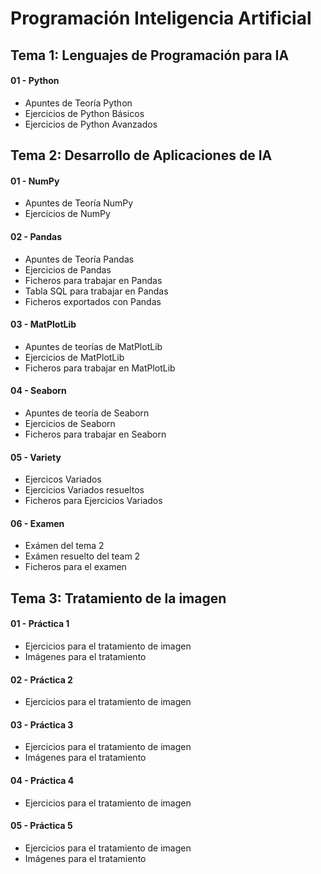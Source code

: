 # Programación Inteligencia Artificial

## Tema 1: Lenguajes de Programación para IA

#### 01 - Python
* Apuntes de Teoría Python
* Ejercicios de Python Básicos
* Ejercicios de Python Avanzados

## Tema 2: Desarrollo de Aplicaciones de IA

#### 01 - NumPy
* Apuntes de Teoría NumPy
* Ejercicios de NumPy

#### 02 - Pandas
* Apuntes de Teoría Pandas
* Ejercicios de Pandas
* Ficheros para trabajar en Pandas
* Tabla SQL para trabajar en Pandas
* Ficheros exportados con Pandas

#### 03 - MatPlotLib
* Apuntes de teorías de MatPlotLib
* Ejercicios de MatPlotLib
* Ficheros para trabajar en MatPlotLib

#### 04 - Seaborn
* Apuntes de teoría de Seaborn
* Ejercicios de Seaborn
* Ficheros para trabajar en Seaborn

#### 05 - Variety
* Ejercicos Variados
* Ejercicios Variados resueltos
* Ficheros para Ejercicios Variados

#### 06 - Examen
* Exámen del tema 2
* Exámen resuelto del team 2
* Ficheros para el examen

## Tema 3: Tratamiento de la imagen

#### 01 - Práctica 1
* Ejercicios para el tratamiento de imagen
* Imágenes para el tratamiento

#### 02 - Práctica 2
* Ejercicios para el tratamiento de imagen

#### 03 - Práctica 3
* Ejercicios para el tratamiento de imagen
* Imágenes para el tratamiento

#### 04 - Práctica 4
* Ejercicios para el tratamiento de imagen

#### 05 - Práctica 5
* Ejercicios para el tratamiento de imagen
* Imágenes para el tratamiento
